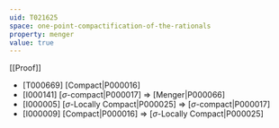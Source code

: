 ```yaml
---
uid: T021625
space: one-point-compactification-of-the-rationals
property: menger
value: true
---
```

[[Proof]]

* [T000669] [Compact|P000016]
* [I000141] [$\sigma$-compact|P000017] => [Menger|P000066]
* [I000005] [$\sigma$-Locally Compact|P000025] => [$\sigma$-compact|P000017]
* [I000009] [Compact|P000016] => [$\sigma$-Locally Compact|P000025]

